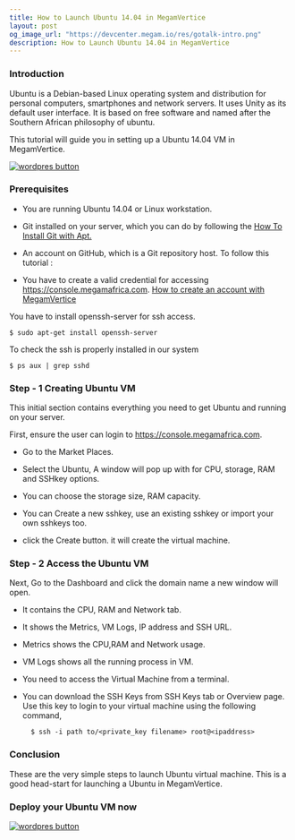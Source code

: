 ```yaml
---
title: How to Launch Ubuntu 14.04 in MegamVertice
layout: post
og_image_url: "https://devcenter.megam.io/res/gotalk-intro.png"
description: How to Launch Ubuntu 14.04 in MegamVertice
---
```


### Introduction

Ubuntu is a Debian-based Linux operating system and distribution for personal computers, smartphones and network servers. It uses Unity as its default user interface. It is based on free software and named after the Southern African philosophy of ubuntu.

This tutorial will guide you in setting up a Ubuntu 14.04 VM in MegamVertice.

<a href="https://docs.megam.io/installation/prequisites/" target="_blank">
<img src="https://s3-ap-southeast-1.amazonaws.com/megampub/images/vertice/DEPLOY-TO-MEGAM-VERTICE-BIG.png" alt="wordpres button" /></a>

### Prerequisites

* You are running Ubuntu 14.04 or Linux workstation.

* Git installed on your server, which you can do by following the [How To Install Git with Apt.](https://www.digitalocean.com/community/tutorials/how-to-install-git-on-ubuntu-14-04)

* An account on GitHub, which is a Git repository host.
To follow this tutorial :

* You have to create a valid credential for accessing https://console.megamafrica.com. [How to create an account with MegamVertice](http://devcenter.megam.io/2016/05/27/how-to-launch-ubuntu/)

You have to install openssh-server for ssh access.

	$ sudo apt-get install openssh-server

To check the ssh is properly installed in our system

	$ ps aux | grep sshd

### Step - 1 Creating Ubuntu VM

This initial section contains everything you need to get Ubuntu and running on your server.

First, ensure the user can login to https://console.megamafrica.com.  

* Go to the Market Places.

* Select the Ubuntu, A window will pop up with for CPU, storage, RAM and SSHkey options.

* You can choose the storage size, RAM capacity.

* You can Create a new sshkey, use an existing sshkey or import your own sshkeys too.

* click the Create button. it will create the virtual machine.

### Step - 2 Access the Ubuntu VM

Next, Go to the Dashboard and click the domain name a new window will open.

* It contains the CPU, RAM and Network tab.

* It shows the Metrics, VM Logs, IP address and SSH URL.

* Metrics shows the CPU,RAM and Network usage.

* VM Logs shows all the running process in VM.

* You need to access the Virtual Machine from a terminal.

* You can download the SSH Keys from SSH Keys tab or Overview page. Use this key to login to your virtual machine using the following command,

		$ ssh -i path to/<private_key filename> root@<ipaddress>

### Conclusion

These are the very simple steps to launch Ubuntu virtual machine. This is a good head-start for launching a Ubuntu in MegamVertice.

### Deploy your Ubuntu VM now

<a href="https://docs.megam.io/installation/prequisites/" target="_blank">
<img src="https://s3-ap-southeast-1.amazonaws.com/megampub/images/vertice/DEPLOY-TO-MEGAM-VERTICE-BIG.png" alt="wordpres button" /></a>
